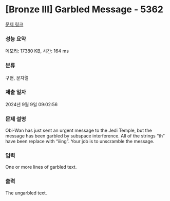 # [Bronze III] Garbled Message - 5362 

[문제 링크](https://www.acmicpc.net/problem/5362) 

### 성능 요약

메모리: 17380 KB, 시간: 164 ms

### 분류

구현, 문자열

### 제출 일자

2024년 9월 9일 09:02:56

### 문제 설명

<p>Obi-Wan has just sent an urgent message to the Jedi Temple, but the message has been garbled by subspace interference. All of the strings “th” have been replace with “iiing”. Your job is to unscramble the message.</p>

### 입력 

 <p>One or more lines of garbled text.</p>

### 출력 

 <p>The ungarbled text.</p>

